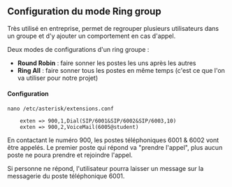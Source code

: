 ## Configuration du mode Ring group

Très utilisé en entreprise, permet de regrouper plusieurs utilisateurs dans un groupe et d'y ajouter un comportement en cas d'appel. 

Deux modes de configurations d'un ring groupe : 
* **Round Robin** : faire sonner les postes les uns après les autres
* **Ring All** : faire sonner tous les postes en même temps (c'est ce que l'on va utiliser pour notre projet)

#### Configuration
    nano /etc/asterisk/extensions.conf

        exten => 900,1,Dial(SIP/6001&SIP/6002&SIP/6003,10)
        exten => 900,2,VoiceMail(6005@student)

En contactant le numéro 900, les postes téléphoniques 6001 & 6002 vont être appelés. Le premier poste qui répond va "prendre l'appel", plus aucun poste ne poura prendre et rejoindre l'appel. 

Si personne ne répond, l'utilisateur pourra laisser un message sur la messagerie du poste téléphonique 6001.
